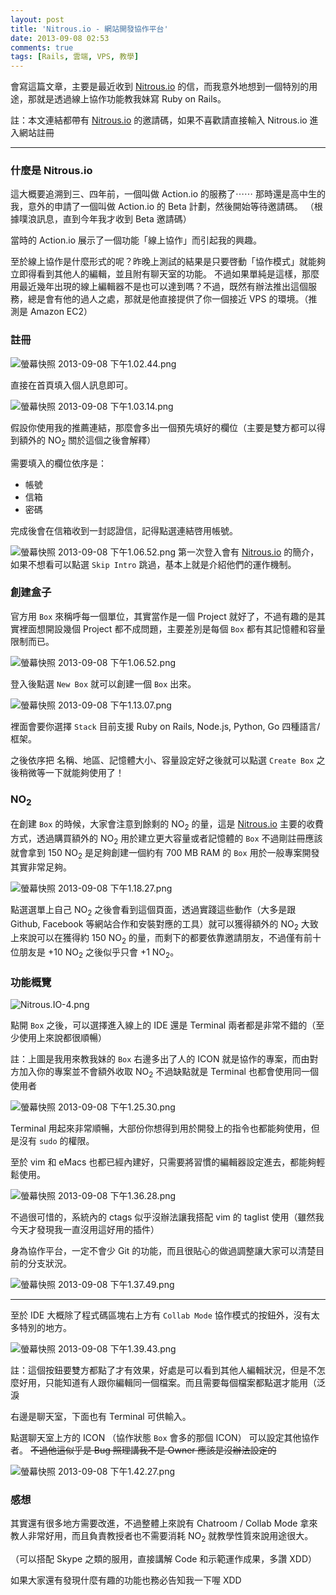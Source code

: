 ```yaml
---
layout: post
title: 'Nitrous.io - 網站開發協作平台'
date: 2013-09-08 02:53
comments: true
tags: [Rails, 雲端, VPS, 教學]
---
```

會寫這篇文章，主要是最近收到 [Nitrous.io] 的信，而我意外地想到一個特別的用途，那就是透過線上協作功能教我妹寫 Ruby on Rails。

註：本文連結都帶有 [Nitrous.io] 的邀請碼，如果不喜歡請直接輸入 Nitrous.io 進入網站註冊

---

### 什麼是 Nitrous.io

這大概要追溯到三、四年前，一個叫做 Action.io 的服務了⋯⋯
那時還是高中生的我，意外的申請了一個叫做 Action.io 的 Beta 計劃，然後開始等待邀請碼。
（根據噗浪訊息，直到今年我才收到 Beta 邀請碼）

當時的 Action.io 展示了一個功能「線上協作」而引起我的興趣。

至於線上協作是什麼形式的呢？昨晚上測試的結果是只要啓動「協作模式」就能夠立即得看到其他人的編輯，並且附有聊天室的功能。
不過如果單純是這樣，那麼用最近幾年出現的線上編輯器不是也可以達到嗎？不過，既然有辦法推出這個服務，總是會有他的過人之處，那就是他直接提供了你一個接近 VPS 的環境。（推測是 Amazon EC2）

<!--more-->

### 註冊

![螢幕快照 2013-09-08 下午1.02.44.png](https://user-image.logdown.io/user/52/blog/52/post/110431/3esmMA92SaSW49BKyL1v_%E8%9E%A2%E5%B9%95%E5%BF%AB%E7%85%A7%202013-09-08%20%E4%B8%8B%E5%8D%881.02.44.png)

直接在首頁填入個人訊息即可。

![螢幕快照 2013-09-08 下午1.03.14.png](https://user-image.logdown.io/user/52/blog/52/post/110431/KRuqld13QJ6XTwgCSesC_%E8%9E%A2%E5%B9%95%E5%BF%AB%E7%85%A7%202013-09-08%20%E4%B8%8B%E5%8D%881.03.14.png)

假設你使用我的推薦連結，那麼會多出一個預先填好的欄位（主要是雙方都可以得到額外的 NO<sub>2</sub> 關於這個之後會解釋）

需要填入的欄位依序是：

* 帳號
* 信箱
* 密碼

完成後會在信箱收到一封認證信，記得點選連結啓用帳號。

![螢幕快照 2013-09-08 下午1.06.52.png](https://user-image.logdown.io/user/52/blog/52/post/110431/dBQVfU1pSxiJqCCe4HeN_%E8%9E%A2%E5%B9%95%E5%BF%AB%E7%85%A7%202013-09-08%20%E4%B8%8B%E5%8D%881.06.52.png)
第一次登入會有 [Nitrous.io] 的簡介，如果不想看可以點選 `Skip Intro` 跳過，基本上就是介紹他們的運作機制。

### 創建盒子

官方用 `Box` 來稱呼每一個單位，其實當作是一個 Project 就好了，不過有趣的是其實裡面想開設幾個 Project 都不成問題，主要差別是每個 `Box` 都有其記憶體和容量限制而已。

![螢幕快照 2013-09-08 下午1.06.52.png](https://user-image.logdown.io/user/52/blog/52/post/110431/oKvf5qZTvSo7NfpxqbQX_%E8%9E%A2%E5%B9%95%E5%BF%AB%E7%85%A7%202013-09-08%20%E4%B8%8B%E5%8D%881.06.52.png)

登入後點選 `New Box` 就可以創建一個 `Box` 出來。

![螢幕快照 2013-09-08 下午1.13.07.png](https://user-image.logdown.io/user/52/blog/52/post/110431/R53USivaSdqAhsF4dIh4_%E8%9E%A2%E5%B9%95%E5%BF%AB%E7%85%A7%202013-09-08%20%E4%B8%8B%E5%8D%881.13.07.png)

裡面會要你選擇 `Stack` 目前支援 Ruby on Rails, Node.js, Python, Go 四種語言/框架。

之後依序把 名稱、地區、記憶體大小、容量設定好之後就可以點選 `Create Box` 之後稍微等一下就能夠使用了！

### NO<sub>2</sub>

在創建 `Box` 的時候，大家會注意到餘剩的 NO<sub>2</sub> 的量，這是 [Nitrous.io] 主要的收費方式，透過購買額外的 NO<sub>2</sub> 用於建立更大容量或者記憶體的 `Box` 不過剛註冊應該就會拿到 150 NO<sub>2</sub> 是足夠創建一個約有 700 MB RAM 的 `Box` 用於一般專案開發其實非常足夠。

![螢幕快照 2013-09-08 下午1.18.27.png](https://user-image.logdown.io/user/52/blog/52/post/110431/wt6bx2uaQeLFcPKR1Xfr_%E8%9E%A2%E5%B9%95%E5%BF%AB%E7%85%A7%202013-09-08%20%E4%B8%8B%E5%8D%881.18.27.png)

點選選單上自己 NO<sub>2</sub> 之後會看到這個頁面，透過實踐這些動作（大多是跟 Github, Facebook 等網站合作和安裝對應的工具）就可以獲得額外的 NO<sub>2</sub>  大致上來說可以在獲得約 150 NO<sub>2</sub> 的量，而剩下的都要依靠邀請朋友，不過僅有前十位朋友是 +10 NO<sub>2</sub> 之後似乎只會 +1 NO<sub>2</sub>。

### 功能概覽

![Nitrous.IO-4.png](https://user-image.logdown.io/user/52/blog/52/post/110431/4zFAKYDUSXqpG376mdBY_Nitrous.IO-4.png)

點開 `Box` 之後，可以選擇進入線上的 IDE 還是 Terminal 兩者都是非常不錯的（至少使用上來說都很順暢）

註：上圖是我用來教我妹的 `Box` 右邊多出了人的 ICON 就是協作的專案，而由對方加入你的專案並不會額外收取 NO<sub>2</sub> 不過缺點就是 Terminal 也都會使用同一個使用者

![螢幕快照 2013-09-08 下午1.25.30.png](https://user-image.logdown.io/user/52/blog/52/post/110431/iXPmSyqpReyz6X2mYMUK_%E8%9E%A2%E5%B9%95%E5%BF%AB%E7%85%A7%202013-09-08%20%E4%B8%8B%E5%8D%881.25.30.png)

Terminal 用起來非常順暢，大部份你想得到用於開發上的指令也都能夠使用，但是沒有 `sudo` 的權限。

至於 vim 和 eMacs 也都已經內建好，只需要將習慣的編輯器設定進去，都能夠輕鬆使用。

![螢幕快照 2013-09-08 下午1.36.28.png](https://user-image.logdown.io/user/52/blog/52/post/110431/nUhG6yhQGylqn7uBhME7_%E8%9E%A2%E5%B9%95%E5%BF%AB%E7%85%A7%202013-09-08%20%E4%B8%8B%E5%8D%881.36.28.png)

不過很可惜的，系統內的 ctags 似乎沒辦法讓我搭配 vim 的 taglist 使用（雖然我今天才發現我一直沒用這好用的插件）

身為協作平台，一定不會少 Git 的功能，而且很貼心的做過調整讓大家可以清楚目前的分支狀況。

![螢幕快照 2013-09-08 下午1.37.49.png](https://user-image.logdown.io/user/52/blog/52/post/110431/NC9uVodRsS85xJBgJloS_%E8%9E%A2%E5%B9%95%E5%BF%AB%E7%85%A7%202013-09-08%20%E4%B8%8B%E5%8D%881.37.49.png)

---

至於 IDE 大概除了程式碼區塊右上方有 `Collab Mode` 協作模式的按鈕外，沒有太多特別的地方。

![螢幕快照 2013-09-08 下午1.39.43.png](https://user-image.logdown.io/user/52/blog/52/post/110431/ul7JLRFZSKSpptjYX8wO_%E8%9E%A2%E5%B9%95%E5%BF%AB%E7%85%A7%202013-09-08%20%E4%B8%8B%E5%8D%881.39.43.png)

註：這個按鈕要雙方都點了才有效果，好處是可以看到其他人編輯狀況，但是不怎麼好用，只能知道有人跟你編輯同一個檔案。而且需要每個檔案都點選才能用（泛淚

右邊是聊天室，下面也有 Terminal 可供輸入。

點選聊天室上方的 ICON （協作狀態 `Box` 會多的那個 ICON） 可以設定其他協作者。
<del>不過他這似乎是 Bug 照理講我不是 Owner 應該是沒辦法設定的</del>

![螢幕快照 2013-09-08 下午1.42.27.png](https://user-image.logdown.io/user/52/blog/52/post/110431/ihsTwfs1QrqdcSkAnBuX_%E8%9E%A2%E5%B9%95%E5%BF%AB%E7%85%A7%202013-09-08%20%E4%B8%8B%E5%8D%881.42.27.png)

### 感想

其實還有很多地方需要改進，不過整體上來說有 Chatroom / Collab Mode 拿來教人非常好用，而且負責教授者也不需要消耗 NO<sub>2</sub> 就教學性質來說用途很大。

（可以搭配 Skype 之類的服用，直接講解 Code 和示範運作成果，多讚 XDD）

如果大家還有發現什麼有趣的功能也務必告知我一下喔 XDD


[Nitrous.io]: https://www.nitrous.io/join/kVSxoqwlyLw
